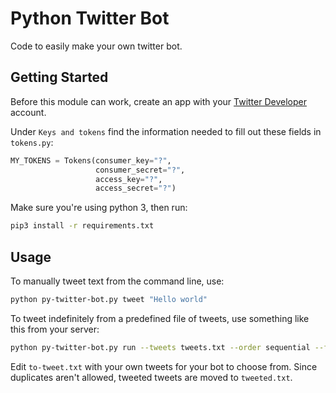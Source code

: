 # Python Twitter Bot

Code to easily make your own twitter bot.

## Getting Started
Before this module can work, create an app with your [Twitter Developer](https://developer.twitter.com) account.

Under `Keys and tokens` find the information needed to fill out these fields in `tokens.py`:
```python
MY_TOKENS = Tokens(consumer_key="?",
                   consumer_secret="?",
                   access_key="?",
                   access_secret="?")
```

Make sure you're using python 3, then run:
```bash
pip3 install -r requirements.txt
```

## Usage
To manually tweet text from the command line, use:
```bash
python py-twitter-bot.py tweet "Hello world"
```

To tweet indefinitely from a predefined file of tweets, use something like this from your server:
```bash
python py-twitter-bot.py run --tweets tweets.txt --order sequential --frequency 60
```
Edit `to-tweet.txt` with your own tweets for your bot to choose from. Since duplicates aren't allowed, tweeted tweets are moved to `tweeted.txt`.

